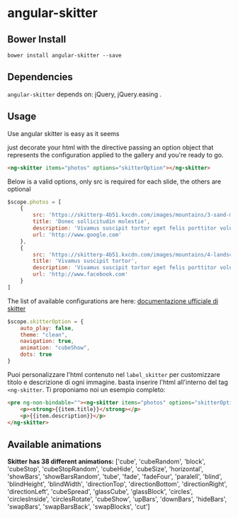 # angular-skitter

## Bower Install

`bower install angular-skitter --save`

## Dependencies

`angular-skitter` depends on: jQuery, jQuery.easing .

## Usage

Use angular skitter is easy as it seems

just decorate your html with the directive passing an option object that represents
the configuration applied to the gallery and you're ready to go.


  
```html
<ng-skitter items="photos" options="skitterOption"></ng-skitter>
```

Below is a valid options, only src is required for each slide, the others are optional

```javascript
$scope.photos = [
    {
        src: 'https://skitterp-4b51.kxcdn.com/images/mountains/3-sand-mountain-clouds.jpg',
        title: 'Donec sollicitudin molestie',
        description: 'Vivamus suscipit tortor eget felis porttitor volutpat. Donec sollicitudin molestie malesuada.',
        url: 'http://www.google.com'
    },
    {
        src: 'https://skitterp-4b51.kxcdn.com/images/mountains/4-landscape-with-tree-hills-and-lake.jpg',
        title: 'Vivamus suscipit tortor',
        description: 'Vivamus suscipit tortor eget felis porttitor volutpat. Donec sollicitudin molestie malesuada.',
        url: 'http://www.facebook.com'
    }
]
```


The list of available configurations are here: [documentazione ufficiale di skitter](https://skitter-slider.net/options.html)

```javascript
$scope.skitterOption = {
    auto_play: false,
    theme: "clean",
    navigation: true,
    animation: "cubeShow",
    dots: true
}
```

Puoi personalizzare l'html contenuto nel `label_skitter` per customizzare titolo e descrizione di ogni immagine. basta inserire l'html all'interno del tag `<ng-skitter`. Ti proponiamo noi un esempio completo:

```html
<pre ng-non-bindable=""><ng-skitter items="photos" options="skitterOption">
    <p><strong>{{item.title}}</strong></p>
    <p>{{item.description}}</p>
</ng-skitter>
```

## Available animations

**Skitter has 38 different animations:** ['cube', 'cubeRandom', 'block', 'cubeStop', 'cubeStopRandom', 'cubeHide', 'cubeSize', 'horizontal', 'showBars', 'showBarsRandom', 'tube', 'fade', 'fadeFour', 'paralell', 'blind', 'blindHeight', 'blindWidth', 'directionTop', 'directionBottom', 'directionRight', 'directionLeft', 'cubeSpread', 'glassCube', 'glassBlock', 'circles', 'circlesInside', 'circlesRotate', 'cubeShow', 'upBars', 'downBars', 'hideBars', 'swapBars', 'swapBarsBack', 'swapBlocks', 'cut']
